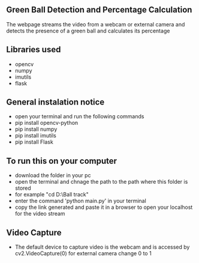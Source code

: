 ## Green Ball Detection and Percentage Calculation
The webpage streams the video from a webcam or external camera and detects the presence of a green ball and calculates its percentage

## Libraries used
* opencv
* numpy
* imutils
* flask

## General instalation notice
* open your terminal and run the following commands
* pip install opencv-python
* pip install numpy
* pip install imutils
* pip install Flask

## To run this on your computer
* download the folder in your pc
* open the terminal and chnage the path to the path where this folder is stored 
* for example "cd D:\Ball track"
* enter the command 'python main.py' in your terminal
* copy the link generated and paste it in a browser to open your localhost for the video stream

## Video Capture 
* The default device to capture video is the webcam and is accessed by cv2.VideoCapture(0) for external camera change 0 to 1

